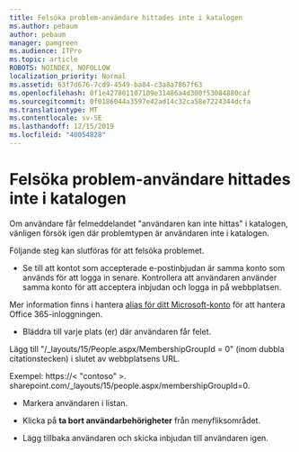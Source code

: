 ```yaml
---
title: Felsöka problem-användare hittades inte i katalogen
ms.author: pebaum
author: pebaum
manager: pamgreen
ms.audience: ITPro
ms.topic: article
ROBOTS: NOINDEX, NOFOLLOW
localization_priority: Normal
ms.assetid: 63f7d676-7cd9-4549-ba84-c3a8a7867f63
ms.openlocfilehash: 0f1e427801107109e31486a4d300f53084880caf
ms.sourcegitcommit: 0f0186044a3597e42ad14c32ca58e7224344dcfa
ms.translationtype: MT
ms.contentlocale: sv-SE
ms.lasthandoff: 12/15/2019
ms.locfileid: "40054828"
---
```

# <a name="troubleshoot-issue---user-not-found-in-directory"></a>Felsöka problem-användare hittades inte i katalogen

Om användare får felmeddelandet "användaren kan inte hittas" i katalogen, vänligen försök igen där problemtypen är användaren inte i katalogen.

Följande steg kan slutföras för att felsöka problemet.

- Se till att kontot som accepterade e-postinbjudan är samma konto som används för att logga in senare. Kontrollera att användaren använder samma konto för att acceptera inbjudan och logga in på webbplatsen. 

Mer information finns i hantera [alias för ditt Microsoft-konto</a> för att hantera Office 365-inloggningen](https://support.microsoft.com/help/12407/microsoft-account-how-to-manage-aliases). 

- Bläddra till varje plats (er) där användaren får felet. 

Lägg till "/_layouts/15/People.aspx/MembershipGroupId = 0" (inom dubbla citationstecken) i slutet av webbplatsens URL. 

Exempel: https://< "contoso" >. sharepoint.com/_layouts/15/people.aspx/membershipGroupId=0.

- Markera användaren i listan.

- Klicka på **ta bort användarbehörigheter** från menyfliksområdet. 
-  Lägg tillbaka användaren och skicka inbjudan till användaren igen.

